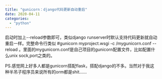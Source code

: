 ```yaml
---
title: "gunicorn：django代码更新自动重启"
date: 2020-04-11
categories: 
  - "python"
---
```


启动时加上--reload参数即可，类似django runserver时默认支持代码更新就自动重启一样。完整命令行类似 #gunicorn myproject.wsgi -c /mygunicorn.conf --reload 。里面的mygunicorn.conf是自己项目的gunicorn配置文件，比如配置什么unix sock,port之类的。

PS.感觉网上好多人都是gunicorn搭配flask，搭配django的不多。当然对于我这种半吊子程序员来说所有的orm都是shit……
